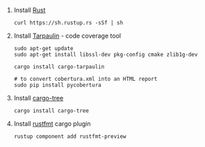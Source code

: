 1. Install [Rust](https://www.rust-lang.org/en-US/install.html)

    ```
    curl https://sh.rustup.rs -sSf | sh
    ```

2. Install [Tarpaulin](https://github.com/xd009642/tarpaulin) - code coverage tool

    ```
    sudo apt-get update
    sudo apt-get install libssl-dev pkg-config cmake zlib1g-dev

    cargo install cargo-tarpaulin

    # to convert cobertura.xml into an HTML report
    sudo pip install pycobertura
    ```

3. Install [cargo-tree](https://github.com/sfackler/cargo-tree)

    ```
    cargo install cargo-tree
    ```

4. Install [rustfmt](https://github.com/rust-lang-nursery/rustfmt) cargo plugin

    ```
    rustup component add rustfmt-preview
    ```
